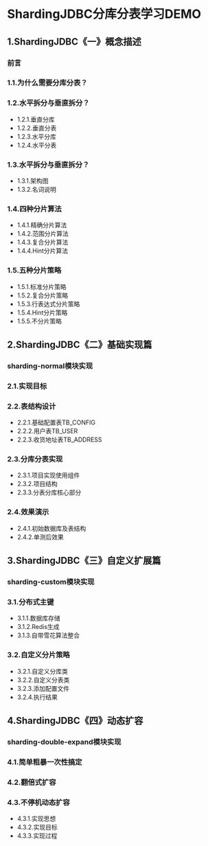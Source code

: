 # ShardingJDBC分库分表学习DEMO

## 1.ShardingJDBC《一》概念描述

### 前言
### 1.1.为什么需要分库分表？
### 1.2.水平拆分与垂直拆分？
- 1.2.1.垂直分库
- 1.2.2.垂直分表
- 1.2.3.水平分库
- 1.2.4.水平分表

### 1.3.水平拆分与垂直拆分？
- 1.3.1.架构图
- 1.3.2.名词说明

### 1.4.四种分片算法
- 1.4.1.精确分片算法
- 1.4.2.范围分片算法
- 1.4.3.复合分片算法
- 1.4.4.Hint分片算法

### 1.5.五种分片策略
- 1.5.1.标准分片策略
- 1.5.2.复合分片策略
- 1.5.3.行表达式分片策略
- 1.5.4.Hint分片策略
- 1.5.5.不分片策略

## 2.ShardingJDBC《二》基础实现篇
### sharding-normal模块实现
### 2.1.实现目标
### 2.2.表结构设计
- 2.2.1.基础配置表TB_CONFIG
- 2.2.2.用户表TB_USER
- 2.2.3.收货地址表TB_ADDRESS

### 2.3.分库分表实现
- 2.3.1.项目实现使用组件
- 2.3.2.项目结构
- 2.3.3.分表分库核心部分

### 2.4.效果演示
- 2.4.1.初始数据库及表结构
- 2.4.2.单测后效果


## 3.ShardingJDBC《三》自定义扩展篇
### sharding-custom模块实现
### 3.1.分布式主键
- 3.1.1.数据库存储
- 3.1.2.Redis生成
- 3.1.3.自带雪花算法整合

### 3.2.自定义分片策略
- 3.2.1.自定义分库类
- 3.2.2.自定义分表类
- 3.2.3.添加配置文件
- 3.2.4.执行结果

## 4.ShardingJDBC《四》动态扩容
### sharding-double-expand模块实现
### 4.1.简单粗暴一次性搞定
### 4.2.翻倍式扩容
### 4.3.不停机动态扩容
- 4.3.1.实现思想
- 4.3.2.实现目标
- 4.3.3.实现过程
